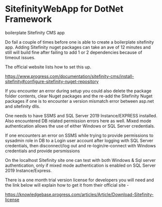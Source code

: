 # SitefinityWebApp for DotNet Framework

boilerplate Sitefinity CMS app

Do fail a couple of times before one is able to create a boilerplate sitefinity app. 
Adding Sitefinity nuget packages can take an ave of 12 minutes and still will build fine 
after failing to add 1 or 2 dependencies because of timeout issues. 

The official website lists how to set this up. 

https://www.progress.com/documentation/sitefinity-cms/install-sitefinity#configure-sitefinity-nuget-repository

If you encounter an error during setup you could also delete the package folder 
contents, clear Nuget packages and the re-add the Sitefinity Nuget packages if 
one is to encounter a version mismatch error between asp.net and sitefinity dlls.

One needs to have SSMS and SQL Server 2019 Instance/EXPRESS installed. 
Also encountered DB related permission errors here as well. Mixed mode 
authentication allows the use of either Windows or SQL Server credentials. 

If one encounters an error on SSMS while trying to provide permissions to sysadmin 
role in DB to a Login user account after logging with SQL Server credentials, then 
disconnect/log out and re-login/re-connect with Windows credentials and provide
persmissions

On the localhost Sitefinity site one can test with both Windows & Sql server 
authentication, only if mixed mode authentication is enabled on SQL Server 2019 
Instance/Express. 



There is a one month trial version license for developers you will need and the link below 
will explain how to get it from their official site -

https://knowledgebase.progress.com/articles/Article/Download-Sitefinity-license 


